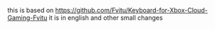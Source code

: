this is based on https://github.com/Fvitu/Keyboard-for-Xbox-Cloud-Gaming-Fvitu it is in english and other small changes
